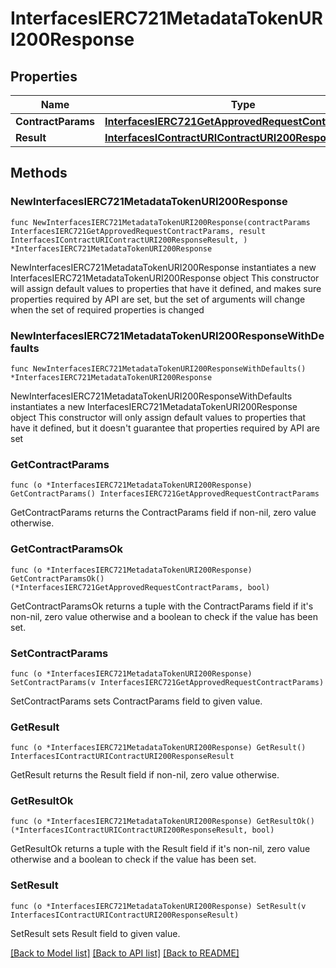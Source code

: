 # InterfacesIERC721MetadataTokenURI200Response

## Properties

Name | Type | Description | Notes
------------ | ------------- | ------------- | -------------
**ContractParams** | [**InterfacesIERC721GetApprovedRequestContractParams**](InterfacesIERC721GetApprovedRequestContractParams.md) |  | 
**Result** | [**InterfacesIContractURIContractURI200ResponseResult**](InterfacesIContractURIContractURI200ResponseResult.md) |  | 

## Methods

### NewInterfacesIERC721MetadataTokenURI200Response

`func NewInterfacesIERC721MetadataTokenURI200Response(contractParams InterfacesIERC721GetApprovedRequestContractParams, result InterfacesIContractURIContractURI200ResponseResult, ) *InterfacesIERC721MetadataTokenURI200Response`

NewInterfacesIERC721MetadataTokenURI200Response instantiates a new InterfacesIERC721MetadataTokenURI200Response object
This constructor will assign default values to properties that have it defined,
and makes sure properties required by API are set, but the set of arguments
will change when the set of required properties is changed

### NewInterfacesIERC721MetadataTokenURI200ResponseWithDefaults

`func NewInterfacesIERC721MetadataTokenURI200ResponseWithDefaults() *InterfacesIERC721MetadataTokenURI200Response`

NewInterfacesIERC721MetadataTokenURI200ResponseWithDefaults instantiates a new InterfacesIERC721MetadataTokenURI200Response object
This constructor will only assign default values to properties that have it defined,
but it doesn't guarantee that properties required by API are set

### GetContractParams

`func (o *InterfacesIERC721MetadataTokenURI200Response) GetContractParams() InterfacesIERC721GetApprovedRequestContractParams`

GetContractParams returns the ContractParams field if non-nil, zero value otherwise.

### GetContractParamsOk

`func (o *InterfacesIERC721MetadataTokenURI200Response) GetContractParamsOk() (*InterfacesIERC721GetApprovedRequestContractParams, bool)`

GetContractParamsOk returns a tuple with the ContractParams field if it's non-nil, zero value otherwise
and a boolean to check if the value has been set.

### SetContractParams

`func (o *InterfacesIERC721MetadataTokenURI200Response) SetContractParams(v InterfacesIERC721GetApprovedRequestContractParams)`

SetContractParams sets ContractParams field to given value.


### GetResult

`func (o *InterfacesIERC721MetadataTokenURI200Response) GetResult() InterfacesIContractURIContractURI200ResponseResult`

GetResult returns the Result field if non-nil, zero value otherwise.

### GetResultOk

`func (o *InterfacesIERC721MetadataTokenURI200Response) GetResultOk() (*InterfacesIContractURIContractURI200ResponseResult, bool)`

GetResultOk returns a tuple with the Result field if it's non-nil, zero value otherwise
and a boolean to check if the value has been set.

### SetResult

`func (o *InterfacesIERC721MetadataTokenURI200Response) SetResult(v InterfacesIContractURIContractURI200ResponseResult)`

SetResult sets Result field to given value.



[[Back to Model list]](../README.md#documentation-for-models) [[Back to API list]](../README.md#documentation-for-api-endpoints) [[Back to README]](../README.md)


